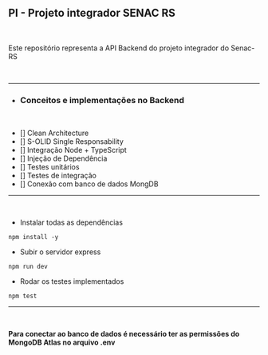 <h2>PI - Projeto integrador SENAC RS</h2>

<br>

<p>
    Este repositório representa a API Backend do projeto integrador do Senac-RS 
</p>

<br>

****

- <h3>Conceitos e implementações no Backend</h3>

<br>

- [] Clean Architecture
- [] S-OLID Single Responsability
- [] Integração Node + TypeScript
- [] Injeção de Dependência
- [] Testes unitários
- [] Testes de integração
- [] Conexão com banco de dados MongDB

****

<br>

- <p>Instalar todas as dependências</p>

``npm install -y``

- <p>Subir o servidor express</p>

``npm run dev``

- <p>Rodar os testes implementados</p>

``npm test``

***

<br>

<strong> Para conectar ao banco de dados é necessário ter as permissões do MongoDB Atlas no arquivo .env</strong>